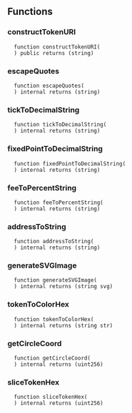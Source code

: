 


## Functions
### constructTokenURI
```solidity
  function constructTokenURI(
  ) public returns (string)
```




### escapeQuotes
```solidity
  function escapeQuotes(
  ) internal returns (string)
```




### tickToDecimalString
```solidity
  function tickToDecimalString(
  ) internal returns (string)
```




### fixedPointToDecimalString
```solidity
  function fixedPointToDecimalString(
  ) internal returns (string)
```




### feeToPercentString
```solidity
  function feeToPercentString(
  ) internal returns (string)
```




### addressToString
```solidity
  function addressToString(
  ) internal returns (string)
```




### generateSVGImage
```solidity
  function generateSVGImage(
  ) internal returns (string svg)
```




### tokenToColorHex
```solidity
  function tokenToColorHex(
  ) internal returns (string str)
```




### getCircleCoord
```solidity
  function getCircleCoord(
  ) internal returns (uint256)
```




### sliceTokenHex
```solidity
  function sliceTokenHex(
  ) internal returns (uint256)
```




